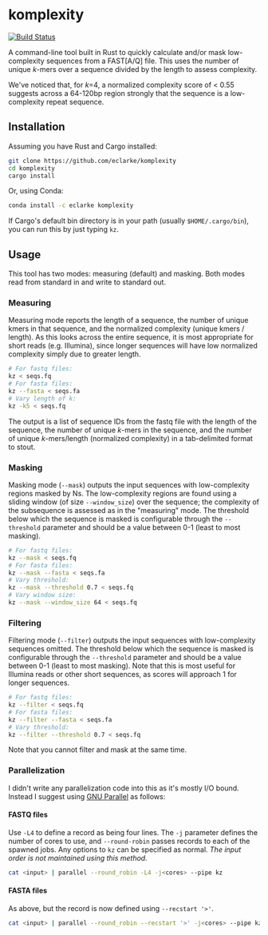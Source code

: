 # komplexity

[![Build Status](https://travis-ci.org/eclarke/komplexity.svg?branch=master)](https://travis-ci.org/eclarke/komplexity)

A command-line tool built in Rust to quickly calculate and/or mask low-complexity sequences from a FAST[A/Q] file. This uses the number of unique _k_-mers over a sequence divided by the length to assess complexity.

We've noticed that, for _k_=4, a normalized complexity score of < 0.55 suggests across a 64-120bp region strongly that the sequence is a low-complexity repeat sequence. 

## Installation

Assuming you have Rust and Cargo installed:

```sh
git clone https://github.com/eclarke/komplexity
cd komplexity
cargo install
```

Or, using Conda:
```sh
conda install -c eclarke komplexity
```

If Cargo's default bin directory is in your path (usually `$HOME/.cargo/bin`), you can run this by just typing `kz`.

## Usage

This tool has two modes: measuring (default) and masking. Both modes read from standard in and write to standard out.

### Measuring

Measuring mode reports the length of a sequence, the number of unique kmers in that sequence, and the normalized complexity (unique kmers / length). As this looks across the entire sequence, it is most appropriate for short reads (e.g. Illumina), since longer sequences will have low normalized complexity simply due to greater length.

```sh
# For fastq files:
kz < seqs.fq
# For fasta files:
kz --fasta < seqs.fa
# Vary length of k:
kz -k5 < seqs.fq
```

The output is a list of sequence IDs from the fastq file with the length of the sequence, the number of unique _k_-mers in the sequence, and the number of unique _k_-mers/length (normalized complexity) in a tab-delimited format to stout.

### Masking

Masking mode (`--mask`) outputs the input sequences with low-complexity regions masked by Ns. The low-complexity regions are found using a sliding window (of size `--window_size`) over the sequence; the complexity of the subsequence is assessed as in the "measuring" mode. The threshold below which the sequence is masked is configurable through the `--threshold` parameter and should be a value between 0-1 (least to most masking). 

```sh
# For fastq files:
kz --mask < seqs.fq
# For fasta files:
kz --mask --fasta < seqs.fa
# Vary threshold:
kz --mask --threshold 0.7 < seqs.fq
# Vary window size:
kz --mask --window_size 64 < seqs.fq
```
### Filtering

Filtering mode (`--filter`) outputs the input sequences with low-complexity sequences omitted. The threshold below which the sequence is masked is configurable through the `--threshold` parameter and should be a value between 0-1 (least to most masking). Note that this is most useful for Illumina reads or other short sequences, as scores will approach 1 for longer sequences. 

```sh
# For fastq files:
kz --filter < seqs.fq
# For fasta files:
kz --filter --fasta < seqs.fa
# Vary threshold:
kz --filter --threshold 0.7 < seqs.fq
```
Note that you cannot filter and mask at the same time.

### Parallelization

I didn't write any parallelization code into this as it's mostly I/O bound. Instead I suggest using [GNU Parallel](https://www.gnu.org/software/parallel/) as follows:

#### FASTQ files
Use `-L4` to define a record as being four lines. The `-j` parameter defines the number of cores to use, and `--round-robin` passes records to each of the spawned jobs. Any options to `kz` can be specified as normal. _The input order is not maintained using this method._

```sh
cat <input> | parallel --round_robin -L4 -j<cores> --pipe kz
```

#### FASTA files
As above, but the record is now defined using `--recstart '>'`.
```sh
cat <input> | parallel --round_robin --recstart '>' -j<cores> --pipe kz --fasta
```
